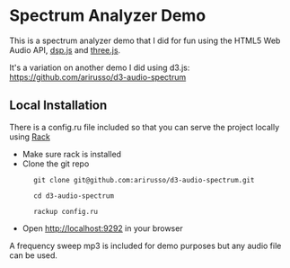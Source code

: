 # Spectrum Analyzer Demo

This is a spectrum analyzer demo that I did for fun using the HTML5 Web Audio API, [dsp.js](https://github.com/corbanbrook/dsp.js) and [three.js](https://github.com/mrdoob/three.js).

It's a variation on another demo I did using d3.js: https://github.com/arirusso/d3-audio-spectrum

## Local Installation

There is a config.ru file included so that you can serve the project locally using [Rack](http://rack.github.com)

* Make sure rack is installed
* Clone the git repo

`      git clone git@github.com:arirusso/d3-audio-spectrum.git`

`      cd d3-audio-spectrum`

`      rackup config.ru`

* Open [http://localhost:9292](http://localhost:9292) in your browser

A frequency sweep mp3 is included for demo purposes but any audio file can be used.

